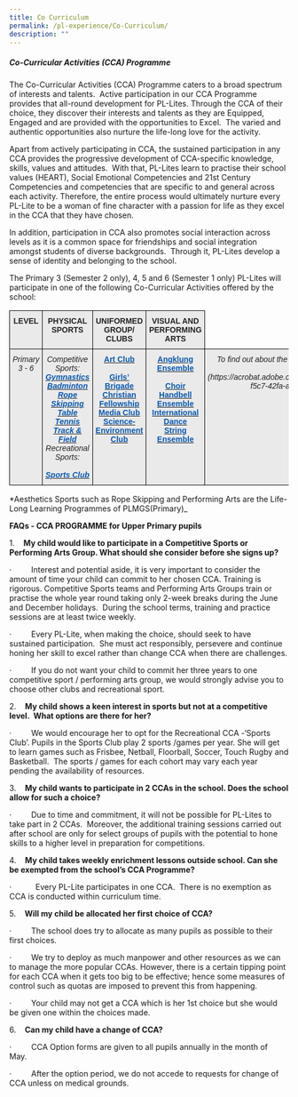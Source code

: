 ```yaml
---
title: Co Curriculum
permalink: /pl-experience/Co-Curriculum/
description: ""
---
```

##### **Co-Curricular Activities (CCA) Programme**  



The&nbsp;Co-Curricular Activities (CCA) Programme caters to a broad spectrum of interests and talents.&nbsp; Active participation in our CCA Programme provides that all-round development for PL-Lites. Through the CCA of their choice, they discover their interests and talents as they are Equipped, Engaged and are provided with the opportunities to&nbsp;Excel.&nbsp; The varied and authentic opportunities also nurture the life-long love for the activity.&nbsp;


Apart from actively participating in CCA, the sustained participation in any CCA provides the progressive development of CCA-specific knowledge, skills, values and attitudes.&nbsp; With that, PL-Lites learn to practise their school values (HEART), Social Emotional Competencies and 21st&nbsp;Century Competencies and competencies that are specific to and general across each activity. Therefore, the entire process would ultimately nurture every PL-Lite to be a woman of fine character with a passion for life as they excel in the CCA that they have chosen.&nbsp;

In addition, participation in CCA also promotes social interaction across levels as it is a common space for friendships and social integration amongst students of diverse backgrounds.&nbsp; Through it, PL-Lites develop a sense of identity and belonging to the school.

The Primary 3 (Semester 2 only), 4, 5 and 6 (Semester 1 only) PL-Lites will participate in one of the following Co-Curricular Activities offered by the school:

<style type="text/css">
.tg  {border-collapse:collapse;border-spacing:0;}
.tg td{border-color:black;border-style:solid;border-width:1px;font-family:Arial, sans-serif;font-size:14px;
  overflow:hidden;padding:10px 5px;word-break:normal;}
.tg th{border-color:black;border-style:solid;border-width:1px;font-family:Arial, sans-serif;font-size:14px;
  font-weight:normal;overflow:hidden;padding:10px 5px;word-break:normal;}
.tg .tg-n4qt{background-color:#EAEAEA;color:#222;font-weight:bold;text-align:center;vertical-align:top}
.tg .tg-w1y3{background-color:#EAEAEA;color:#222;font-style:italic;text-align:center;vertical-align:top}
.tg .tg-a7kh{background-color:#EAEAEA;color:#0857AE;font-weight:bold;text-align:center;vertical-align:top}
</style>
<table class="tg">
<thead>
  <tr>
    <th class="tg-n4qt">LEVEL</th>
    <th class="tg-n4qt">PHYSICAL SPORTS</th>
    <th class="tg-n4qt">UNIFORMED GROUP/ CLUBS</th>
    <th class="tg-n4qt">VISUAL AND PERFORMING ARTS</th>
  </tr>
</thead>
<tbody>
  <tr>
    <td class="tg-w1y3">Primary 3 - 6</td>
	  <td class="tg-w1y3">Competitive Sports:<br><a href="/pl-experience/Physical-Sports/Rhythmic-Gymnastics/"><span style="font-weight:600;text-decoration:none;color:#0857AE">Gymnastics</span></a><br><a href="/pl-experience/Physical-Sports/Badminton/"><span style="font-weight:600;text-decoration:none;color:#0857AE">Badminton</span></a><br><a href="/pl-experience/Physical-Sports/Rope-Skipping/"><span style="font-weight:600;text-decoration:none;color:#0857AE">Rope Skipping</span></a><br><a href="/pl-experience/Physical-Sports/Table-Tennis/"><span style="font-weight:600;text-decoration:none;color:#0857AE">Table Tennis</span></a><br><a href="/pl-experience/Physical-Sports/Track-and-Field/"><span style="font-weight:600;text-decoration:none;color:#0857AE">Track &amp; Field</span></a><br>Recreational Sports:<br><br><a href="/pl-experience/Physical-Sports/Sports-Club/"><span style="font-weight:600;text-decoration:none;color:#0857AE">Sports Club</span></a></td>
    <td class="tg-a7kh"><a href="/pl-experience/CCA-Clubs-and-Uniform-Group/Art/"><span style="font-weight:600;text-decoration:none;color:#0857AE">Art Club</span></a><br><br><a href="/pl-experience/CCA-Clubs-and-Uniform-Group/Girls-Brigade-4th-Primary-Company/"><span style="font-weight:600;text-decoration:none;color:#0857AE">Girls’ Brigade</span></a><br><a href="/pl-experience/CCA-Clubs-and-Uniform-Group/Christian-Fellowship/"><span style="font-weight:600;text-decoration:none;color:#0857AE">Christian Fellowship</span></a><br><a href="/pl-experience/CCA-Clubs-and-Uniform-Group/Media-Club/"><span style="font-weight:600;text-decoration:none;color:#0857AE">Media Club</span></a><br><a href="/pl-experience/CCA-Clubs-and-Uniform-Group/Science-Environment-Club/"><span style="font-weight:600;text-decoration:none;color:#0857AE">Science-Environment Club</span></a><br> <br> </td>
    <td class="tg-a7kh"><a href="/pl-experience/CCA-Performing-Arts/Angklung-Ensemble/"><span style="font-weight:600;text-decoration:none;color:#0857AE">Angklung Ensemble</span></a><br><br><a href="/pl-experience/CCA-Performing-Arts/Choir/"><span style="font-weight:600;text-decoration:none;color:#0857AE">Choir</span></a><br><a href="/pl-experience/CCA-Performing-Arts/Handbell-Ensemble/"><span style="font-weight:600;text-decoration:none;color:#0857AE">Handbell Ensemble</span></a><br><a href="/pl-experience/CCA-Performing-Arts/International-Dance/"><span style="font-weight:600;text-decoration:none;color:#0857AE">International Dance</span></a><br><a href="/pl-experience/CCA-Performing-Arts/String-Ensemble/"><span style="font-weight:600;text-decoration:none;color:#0857AE">String Ensemble</span></a></td>	
	<td class="tg-w1y3">To find out about the CCA schedule for 2023, [click here](https://acrobat.adobe.com/id/urn:aaid:sc:AP:65020912-f5c7-42fa-a169-fb709a3bd4d9) </td>
  </tr>
</tbody>
</table>
*Aesthetics Sports such as Rope Skipping and Performing Arts are the Life-Long Learning Programmes of PLMGS(Primary)_

**FAQs - CCA PROGRAMME for Upper Primary pupils**

1.&nbsp;&nbsp;&nbsp;&nbsp;**My child would like to participate in a Competitive Sports or Performing Arts Group. What should she consider before she signs up?**

·&nbsp;&nbsp;&nbsp;&nbsp;&nbsp;&nbsp;&nbsp;&nbsp;&nbsp;Interest and potential aside, it is very important to consider the amount of time your child can commit to her chosen CCA. Training is rigorous. Competitive Sports teams and Performing Arts Groups train or practise the whole year round taking only 2-week breaks during the June and December holidays.&nbsp; During the school terms, training and practice sessions are at least twice weekly.

·&nbsp;&nbsp;&nbsp;&nbsp;&nbsp;&nbsp;&nbsp;&nbsp;&nbsp;Every PL-Lite, when making the choice, should seek to have sustained participation.&nbsp; She must act responsibly, persevere and continue honing her skill to excel rather than change CCA when there are challenges.

·&nbsp;&nbsp;&nbsp;&nbsp;&nbsp;&nbsp;&nbsp;&nbsp;&nbsp;If you do not want your child to commit her three years to one competitive sport / performing arts group, we would strongly advise you to choose other clubs and recreational sport.

2.&nbsp;&nbsp;&nbsp;&nbsp;**My child shows a keen interest in sports but not at a competitive level.&nbsp; What options are there for her?**

·&nbsp;&nbsp;&nbsp;&nbsp;&nbsp;&nbsp;&nbsp;&nbsp;&nbsp;We would encourage her to opt for the Recreational CCA -‘Sports Club’. Pupils in the Sports Club play 2 sports /games per year. She will get to learn games such as Frisbee, Netball, Floorball, Soccer, Touch Rugby and Basketball.&nbsp; The sports / games for each cohort may vary each year pending the availability of resources.

3.&nbsp;&nbsp;&nbsp;&nbsp;**My child wants to participate in 2 CCAs in the school. Does the school allow for such a choice?**

·&nbsp;&nbsp;&nbsp;&nbsp;&nbsp;&nbsp;&nbsp;&nbsp;&nbsp;Due to time and commitment, it will not be possible for PL-Lites to take part in 2 CCAs.&nbsp; Moreover, the additional training sessions carried out after school are only for select groups of pupils with the potential to hone skills to a higher level in preparation for competitions.

4.&nbsp;&nbsp;&nbsp;&nbsp;**My child takes weekly enrichment lessons outside school. Can she be exempted from the school’s CCA Programme?**

·&nbsp;&nbsp;&nbsp;&nbsp;&nbsp;&nbsp;&nbsp;&nbsp;&nbsp;&nbsp;&nbsp;Every PL-Lite participates in one CCA.&nbsp; There is no exemption as CCA is conducted within curriculum time.&nbsp;

5.&nbsp;&nbsp;&nbsp;&nbsp;**Will my child be allocated her first choice of CCA?**&nbsp;

·&nbsp;&nbsp;&nbsp;&nbsp;&nbsp;&nbsp;&nbsp;&nbsp;&nbsp;The school does try to allocate as many pupils as possible to their first choices.

·&nbsp;&nbsp;&nbsp;&nbsp;&nbsp;&nbsp;&nbsp;&nbsp;&nbsp;We try to deploy as much manpower and other resources as we can to manage the more popular CCAs. However, there is a certain tipping point for each CCA when it gets too big to be effective; hence some measures of control such as quotas are imposed to prevent this from happening.

·&nbsp;&nbsp;&nbsp;&nbsp;&nbsp;&nbsp;&nbsp;&nbsp;&nbsp;Your child may not get a CCA which is her 1st choice but she would be given one within the choices made.

6.&nbsp;&nbsp;&nbsp;&nbsp;**Can my child have a change of CCA?**&nbsp;

·&nbsp;&nbsp;&nbsp;&nbsp;&nbsp;&nbsp;&nbsp;&nbsp;&nbsp;CCA Option forms are given to all pupils annually in the month of May.&nbsp;&nbsp;

·&nbsp;&nbsp;&nbsp;&nbsp;&nbsp;&nbsp;&nbsp;&nbsp;&nbsp;After the option period, we do not accede to requests for change of CCA unless on medical grounds.